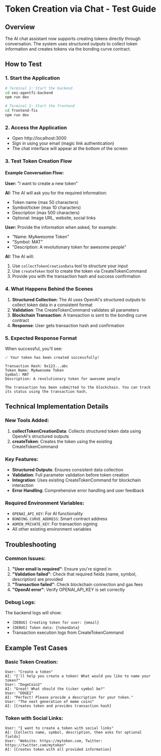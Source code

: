 # Token Creation via Chat - Test Guide

## Overview

The AI chat assistant now supports creating tokens directly through conversation. The system uses structured outputs to collect token information and creates tokens via the bonding curve contract.

## How to Test

### 1. Start the Application

```bash
# Terminal 1: Start the backend
cd sei-agentfi-backend
npm run dev

# Terminal 2: Start the frontend
cd frontend-fix
npm run dev
```

### 2. Access the Application

- Open http://localhost:3000
- Sign in using your email (magic link authentication)
- The chat interface will appear at the bottom of the screen

### 3. Test Token Creation Flow

#### Example Conversation Flow:

**User:** "I want to create a new token"

**AI:** The AI will ask you for the required information:

- Token name (max 50 characters)
- Symbol/ticker (max 10 characters)
- Description (max 500 characters)
- Optional: Image URL, website, social links

**User:** Provide the information when asked, for example:

- "Name: MyAwesome Token"
- "Symbol: MAT"
- "Description: A revolutionary token for awesome people"

**AI:** The AI will:

1. Use `collectTokenCreationData` tool to structure your input
2. Use `createToken` tool to create the token via CreateTokenCommand
3. Provide you with the transaction hash and success confirmation

### 4. What Happens Behind the Scenes

1. **Structured Collection**: The AI uses OpenAI's structured outputs to collect token data in a consistent format
2. **Validation**: The CreateTokenCommand validates all parameters
3. **Blockchain Transaction**: A transaction is sent to the bonding curve contract
4. **Response**: User gets transaction hash and confirmation

### 5. Expected Response Format

When successful, you'll see:

```
✅ Your token has been created successfully!

Transaction Hash: 0x123...abc
Token Name: MyAwesome Token
Symbol: MAT
Description: A revolutionary token for awesome people

The transaction has been submitted to the blockchain. You can track its status using the transaction hash.
```

## Technical Implementation Details

### New Tools Added:

1. **collectTokenCreationData**: Collects structured token data using OpenAI's structured outputs
2. **createToken**: Creates the token using the existing CreateTokenCommand

### Key Features:

- **Structured Outputs**: Ensures consistent data collection
- **Validation**: Full parameter validation before token creation
- **Integration**: Uses existing CreateTokenCommand for blockchain interaction
- **Error Handling**: Comprehensive error handling and user feedback

### Required Environment Variables:

- `OPENAI_API_KEY`: For AI functionality
- `BONDING_CURVE_ADDRESS`: Smart contract address
- `ADMIN_PRIVATE_KEY`: For transaction signing
- All other existing environment variables

## Troubleshooting

### Common Issues:

1. **"User email is required"**: Ensure you're signed in
2. **"Validation failed"**: Check that required fields (name, symbol, description) are provided
3. **"Transaction failed"**: Check blockchain connection and gas fees
4. **"OpenAI error"**: Verify OPENAI_API_KEY is set correctly

### Debug Logs:

The backend logs will show:

- `[DEBUG] Creating token for user: {email}`
- `[DEBUG] Token data: {tokenData}`
- Transaction execution logs from CreateTokenCommand

## Example Test Cases

### Basic Token Creation:

```
User: "Create a token"
AI: "I'll help you create a token! What would you like to name your token?"
User: "DogeCoin2"
AI: "Great! What should the ticker symbol be?"
User: "DOGE2"
AI: "Perfect! Please provide a description for your token."
User: "The next generation of meme coins"
AI: [Creates token and provides transaction hash]
```

### Token with Social Links:

```
User: "I want to create a token with social links"
AI: [Collects name, symbol, description, then asks for optional fields]
User: "Website: https://mytoken.com, Twitter: https://twitter.com/mytoken"
AI: [Creates token with all provided information]
```
